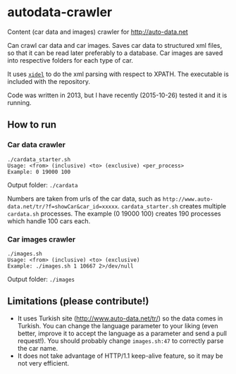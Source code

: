 # autodata-crawler
Content (car data and images) crawler for http://auto-data.net

Can crawl car data and car images. Saves car data to structured xml files, so that it can be read later preferably to a database. Car images are saved into respective folders for each type of car.

It uses [`xidel`](http://www.videlibri.de/xidel.html) to do the xml parsing with respect to XPATH. The executable is included with the repository.

Code was written in 2013, but I have recently (2015-10-26) tested it and it is running.

## How to run

### Car data crawler
```
./cardata_starter.sh 
Usage: <from> (inclusive) <to> (exclusive) <per_process>
Example: 0 19000 100
```
Output folder: `./cardata`

Numbers are taken from urls of the car data, such as `http://www.auto-data.net/tr/?f=showCar&car_id=xxxxx`. `cardata_starter.sh` creates multiple `cardata.sh` processes. The example (0 19000 100) creates 190 processes which handle 100 cars each.

### Car images crawler
```
./images.sh 
Usage: <from> (inclusive) <to> (exclusive)
Example: ./images.sh 1 10667 2>/dev/null 
```
Output folder: `./images`

## Limitations (please contribute!)

- It uses Turkish site (http://www.auto-data.net/tr/) so the data comes in Turkish. You can change the language parameter to your liking (even better, improve it to accept the language as a parameter and send a pull request!). You should probably change `images.sh:47` to correctly parse the car name.
- It does not take advantage of HTTP/1.1 keep-alive feature, so it may be not very efficient.
